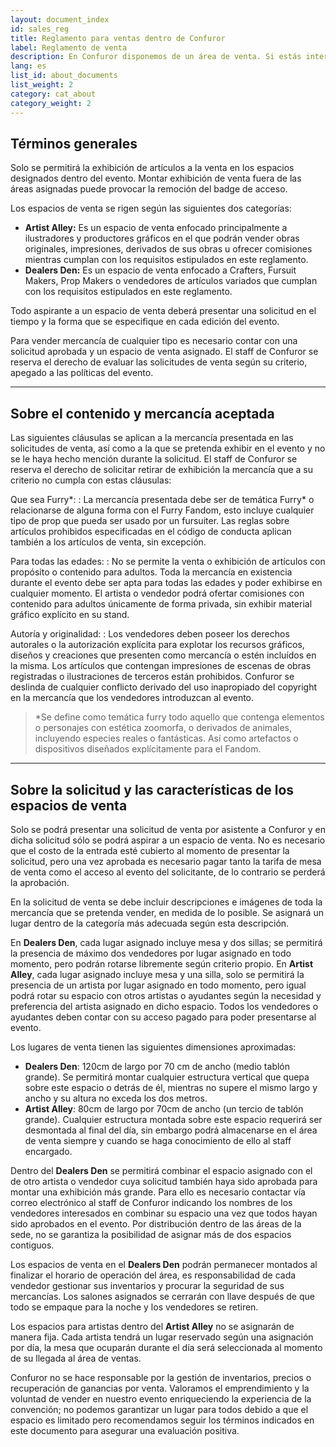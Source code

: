 ```yaml
---
layout: document_index
id: sales_reg
title: Reglamento para ventas dentro de Confuror
label: Reglamento de venta
description: En Confuror disponemos de un área de venta. Si estás interesado en participar en ella, te recomendamos leer atentamente este reglamento y estar preparado para la convocatoria.
lang: es
list_id: about_documents
list_weight: 2
category: cat_about
category_weight: 2
---
```


<a name="terminos_generales"></a>

## Términos generales

Solo se permitirá la exhibición de artículos a la venta en los espacios designados dentro del evento. Montar exhibición de venta fuera de las áreas asignadas puede provocar la remoción del badge de acceso.

Los espacios de venta se rigen según las siguientes dos categorías:

* __Artist Alley:__ Es un espacio de venta enfocado principalmente a ilustradores y productores gráficos en el que podrán vender obras originales, impresiones, derivados de sus obras u ofrecer comisiones mientras cumplan con los requisitos estipulados en este reglamento.
* __Dealers Den:__ Es un espacio de venta enfocado a Crafters, Fursuit Makers, Prop Makers o vendedores de artículos variados que cumplan con los requisitos estipulados en este reglamento.

Todo aspirante a un espacio de venta deberá presentar una solicitud en el tiempo y la forma que se especifique en cada edición del evento.

Para vender mercancía de cualquier tipo es necesario contar con una solicitud aprobada y un espacio de venta asignado. El staff de Confuror se reserva el derecho de evaluar las solicitudes de venta según su criterio, apegado a las políticas del evento.

---

<a name="contenido_aceptado"></a>

## Sobre el contenido y mercancía aceptada

Las siguientes cláusulas se aplican a la mercancía presentada en las solicitudes de venta, así como a la que se pretenda exhibir en el evento y no se le haya hecho mención durante la solicitud. El staff de Confuror se reserva el derecho de solicitar retirar de exhibición la mercancía que a su criterio no cumpla con estas cláusulas:

Que sea Furry*:
: La mercancía presentada debe ser de temática Furry* o relacionarse de alguna forma con el Furry Fandom, esto incluye cualquier tipo de prop que pueda ser usado por un fursuiter. Las reglas sobre artículos prohibidos especificadas en el código de conducta aplican también a los artículos de venta, sin excepción.

Para todas las edades:
: No se permite la venta o exhibición de artículos con propósito o contenido para adultos. Toda la mercancía en existencia durante el evento debe ser apta para todas las edades y poder exhibirse en cualquier momento. El artista o vendedor podrá ofertar comisiones con contenido para adultos únicamente de forma privada, sin exhibir material gráfico explícito en su stand.

Autoría y originalidad:
: Los vendedores deben poseer los derechos autorales o la autorización explícita para explotar los recursos gráficos, diseños y creaciones que presenten como mercancía o estén incluídos en la misma. Los artículos que contengan impresiones de escenas de obras registradas o ilustraciones de terceros están prohibidos. Confuror se deslinda de cualquier conflicto derivado del uso inapropiado del copyright en la mercancía que los vendedores introduzcan al evento.

> *Se define como temática furry todo aquello que contenga elementos o personajes con estética zoomorfa, o derivados de animales, incluyendo especies reales o fantásticas. Así como artefactos o dispositivos diseñados explícitamente para el Fandom.

---

<a name="caracteristicas_espacio"></a>

## Sobre la solicitud y las características de los espacios de venta

Solo se podrá presentar una solicitud de venta por asistente a Confuror y en dicha solicitud sólo se podrá aspirar a un espacio de venta. No es necesario que el costo de la entrada esté cubierto al momento de presentar la solicitud, pero una vez aprobada es necesario pagar tanto la tarifa de mesa de venta como el acceso al evento del solicitante, de lo contrario se perderá la aprobación.

En la solicitud de venta se debe incluir descripciones e imágenes de toda la mercancía que se pretenda vender, en medida de lo posible. Se asignará un lugar dentro de la categoría más adecuada según esta descripción.

En **Dealers Den**, cada lugar asignado incluye mesa y dos sillas; se permitirá la presencia de máximo dos vendedores por lugar asignado en todo momento, pero podrán rotarse libremente según criterio propio. En **Artist Alley**, cada lugar asignado incluye mesa y una silla, solo se permitirá la presencia de un artista por lugar asignado en todo momento, pero igual podrá rotar su espacio con otros artistas o ayudantes según la necesidad y preferencia del artista asignado en dicho espacio. Todos los vendedores o ayudantes deben contar con su acceso pagado para poder presentarse al evento.

Los lugares de venta tienen las siguientes dimensiones aproximadas:
* **Dealers Den**: 120cm de largo por 70 cm de ancho (medio tablón grande). Se permitirá montar cualquier estructura vertical que quepa sobre este espacio o detrás de él, mientras no supere el mismo largo y ancho y su altura no exceda los dos metros.
* **Artist Alley**: 80cm de largo por 70cm de ancho (un tercio de tablón grande). Cualquier estructura montada sobre este espacio requerirá ser desmontada al final del día, sin embargo podrá almacenarse en el área de venta siempre y cuando se haga conocimiento de ello al staff encargado.

Dentro del **Dealers Den** se permitirá combinar el espacio asignado con el de otro artista o vendedor cuya solicitud también haya sido aprobada para montar una exhibición más grande. Para ello es necesario contactar vía correo electrónico al staff de Confuror indicando los nombres de los vendedores interesados en combinar su espacio una vez que todos hayan sido aprobados en el evento. Por distribución dentro de las áreas de la sede, no se garantiza la posibilidad de asignar más de dos espacios contiguos.

Los espacios de venta en el **Dealers Den** podrán permanecer montados al finalizar el horario de operación del área, es responsabilidad de cada vendedor gestionar sus inventarios y procurar la seguridad de sus mercancías. Los salones asignados se cerrarán con llave después de que todo se empaque para la noche y los vendedores se retiren.

Los espacios para artistas dentro del **Artist Alley** no se asignarán de manera fija. Cada artista tendrá un lugar reservado según una asignación por día, la mesa que ocuparán durante el día será seleccionada al momento de su llegada al área de ventas.

Confuror no se hace responsable por la gestión de inventarios, precios o recuperación de ganancias por venta. Valoramos el emprendimiento y la voluntad de vender en nuestro evento enriqueciendo la experiencia de la convención; no podemos garantizar un lugar para todos debido a que el espacio es limitado pero recomendamos seguir los términos indicados en este documento para asegurar una evaluación positiva.
